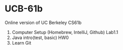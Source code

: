 # UCB-61b
Online version of UC Berkeley CS61b

1. Computer Setup (Homebrew, IntelliJ, Github) Lab1.1
2. Java intro(test, basic) HW0
3. Learn Git
